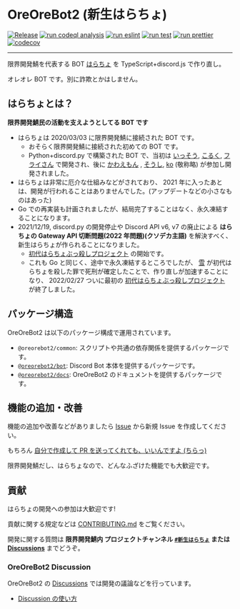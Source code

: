 # OreOreBot2 (新生はらちょ)

[![Release](https://github.com/approvers/OreOreBot2/actions/workflows/release.yml/badge.svg)](https://github.com/approvers/OreOreBot2/actions/workflows/release.yml)
[![run codeql analysis](https://github.com/approvers/OreOreBot2/actions/workflows/codeql-analysis.yml/badge.svg)](https://github.com/approvers/OreOreBot2/actions/workflows/codeql-analysis.yml)
[![run eslint](https://github.com/approvers/OreOreBot2/actions/workflows/eslint.yml/badge.svg)](https://github.com/approvers/OreOreBot2/actions/workflows/eslint.yml)
[![run test](https://github.com/approvers/OreOreBot2/actions/workflows/test.yml/badge.svg)](https://github.com/approvers/OreOreBot2/actions/workflows/test.yml)
[![run prettier](https://github.com/approvers/OreOreBot2/actions/workflows/prettier.yml/badge.svg)](https://github.com/approvers/OreOreBot2/actions/workflows/prettier.yml)
[![codecov](https://codecov.io/gh/approvers/OreOreBot2/branch/main/graph/badge.svg?token=YVDPQFTLZK)](https://codecov.io/gh/approvers/OreOreBot2)

---

限界開発鯖を代表する BOT [はらちょ](https://github.com/approvers/OreOreBot) を TypeScript+discord.js で作り直し。

オレオレ BOT です。別に詐欺とかはしません。

## はらちょとは？

**限界開発鯖民の活動を支えようとしてる BOT です**

- はらちょは 2020/03/03 に限界開発鯖に接続された BOT です。
  - おそらく限界開発鯖に接続された初めての BOT です。
  - Python+discord.py で構築された BOT で、当初は [いっそう](https://github.com/isso0424), [こるく](https://github.com/Colk-tech), [フライさん](https://github.com/loxygenK) で開発され、後に [かわえもん](https://github.com/kawaemon) , [そうし](https://github.com/soshiharami), [ko](https://github.com/ko50) (敬称略) が参加し開発されました。
- はらちょは非常に厄介な仕組みなどがされており、 2021 年に入ったあとは、開発が行われることはありませんでした。(アップデートなどの小さなものはあった)
- Go での再実装も計画されましたが、結局完了することはなく、永久凍結することになります。
- 2021/12/19, discord.py の開発停止や Discord API v6, v7 の廃止による **はらちょの Gateway API 切断問題(2022 年問題)(クソデカ主語)** を解決すべく、新生はらちょが作られることになりました。
  - [初代はらちょぶっ殺しプロジェクト](https://github.com/approvers/OreOreBot2/milestone/1) の開始です。
  - これも Go と同じく、途中で永久凍結するところでしたが、 [雪](https://github.com/YukiYuigishi) が初代はらちょを殺した罪で死刑が確定したことで、作り直しが加速することになり、 2022/02/27 ついに最初の [初代はらちょぶっ殺しプロジェクト](https://github.com/approvers/OreOreBot2/milestone/1) が終了しました。

## パッケージ構造

OreOreBot2 は以下のパッケージ構成で運用されています。

- `@oreorebot2/common`: スクリプトや共通の依存関係を提供するパッケージです。
- [`@oreorebot2/bot`](./packages/bot/README.md): Discord Bot 本体を提供するパッケージです。
- [`@oreorebot2/docs`](./packages/docs/README.md): OreOreBot2 のドキュメントを提供するパッケージです。

## 機能の追加・改善

機能の追加や改善などがありましたら [Issue](https://github.com/approvers/OreOreBot2/issues/new) から新規 Issue を作成してください。

もちろん [自分で作成して PR を送ってくれても、いいんですよ (ちらっ)](.github/CONTRIBUTING.md)

限界開発鯖だし、はらちょなので、どんなふざけた機能でも大歓迎です。

## 貢献

はらちょの開発への参加は大歓迎です!

貢献に関する規定などは [CONTRIBUTING.md](.github/CONTRIBUTING.md) をご覧ください。

開発に関する質問は **限界開発鯖内 プロジェクトチャンネル [`#新生はらちょ`](https://discordapp.com/channels/683939861539192860/947208529561927710)
または [Discussions](https://github.com/approvers/OreOreBot2/discussions)** までどうぞ。

### OreOreBot2 Discussion

OreOreBot2 の [Discussions](https://github.com/approvers/OreOreBot2/discussions) では開発の議論などを行っています。

- [Discussion の使い方](https://github.com/approvers/OreOreBot2/discussions/147)
